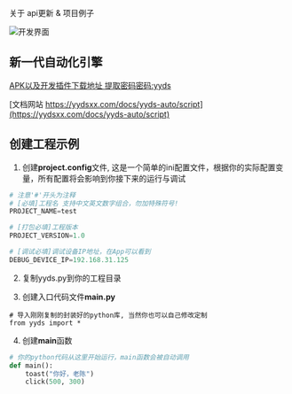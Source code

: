 关于 api更新 & 项目例子

![开发界面](https://gitee.com/MeetUnknown/yyds.-auto_-py-projcet/blob/master/show.png)

## 新一代自动化引擎

[APK以及开发插件下载地址 提取密码密码:yyds](https://chensiji.lanzoum.com/b00qihxte)

[文档网站 https://yydsxx.com/docs/yyds-auto/script](https://yydsxx.com/docs/yyds-auto/script)


## 创建工程示例
1. 创建**project.config**文件, 这是一个简单的ini配置文件，根据你的实际配置变量，所有配置将会影响到你接下来的运行与调试
```python title="工程目录/project.config"
# 注意'#'开头为注释
# [必填]工程名 支持中文英文数字组合，勿加特殊符号!
PROJECT_NAME=test

# [打包必填]工程版本
PROJECT_VERSION=1.0

# [调试必填]调试设备IP地址，在App可以看到
DEBUG_DEVICE_IP=192.168.31.125
```

2. 复制yyds.py到你的工程目录

3. 创建入口代码文件**main.py**
```
# 导入刚刚复制的封装好的python库, 当然你也可以自己修改定制
from yyds import *
```

4. 创建**main**函数
```python title="工程目录/main.py"
# 你的python代码从这里开始运行，main函数会被自动调用
def main():
    toast("你好，老陈")
    click(500, 300)
```